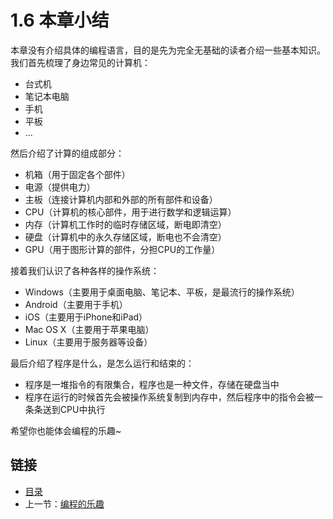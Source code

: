 # 1.6 本章小结

本章没有介绍具体的编程语言，目的是先为完全无基础的读者介绍一些基本知识。我们首先梳理了身边常见的计算机：

- 台式机
- 笔记本电脑
- 手机
- 平板
- ...

然后介绍了计算的组成部分：

- 机箱（用于固定各个部件）
- 电源（提供电力）
- 主板（连接计算机内部和外部的所有部件和设备）
- CPU（计算机的核心部件，用于进行数学和逻辑运算）
- 内存（计算机工作时的临时存储区域，断电即清空）
- 硬盘（计算机中的永久存储区域，断电也不会清空）
- GPU（用于图形计算的部件，分担CPU的工作量）

接着我们认识了各种各样的操作系统：

- Windows（主要用于桌面电脑、笔记本、平板，是最流行的操作系统）
- Android（主要用于手机）
- iOS（主要用于iPhone和iPad）
- Mac OS X（主要用于苹果电脑）
- Linux（主要用于服务器等设备）

最后介绍了程序是什么，是怎么运行和结束的：

- 程序是一堆指令的有限集合，程序也是一种文件，存储在硬盘当中
- 程序在运行的时候首先会被操作系统复制到内存中，然后程序中的指令会被一条条送到CPU中执行

希望你也能体会编程的乐趣~

## 链接

- [目录](./preface.md)
- 上一节：[编程的乐趣](./01.5.md)